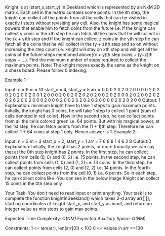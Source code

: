 Knight is at (start_x,start_y) in Geekland which is represented by an NxM 2D matrix.
Each cell in the matrix contains some points. In the ith step, the knight can collect all the points from all the cells that can be visited in exactly i steps without revisiting any cell.
Also, the knight has some magical powers that enable him to fetch coins from the future i.e. If the knight can collect y coins in the xth step he can fetch all the coins that he will collect in the (x + y)th step and if the knight can collect z coins in the yth step he can fetch all the coins that he will collect in the (y + z)th step and so on without increasing the step count i.e. knight will stay on xth step and will get all the coins of the future steps mentioned above((x + y)th step coins + (y+z)th steps + ...).
Find the minimum number of steps required to collect the maximum points.
Note: The knight moves exactly the same as the knight on a chess board. Please follow 0 indexing.

Example 1:

Input:
n = 9
m = 10
start_x = 4, start_y = 5
arr =
0 0 0 2 0 2 0 2 0 0
0 0 2 0 2 0 2 0 2 0
0 2 0 0 1 2 0 0 0 2
0 0 2 0 2 0 2 0 2 0
0 2 0 2 0 0 0 2 0 2
0 0 2 0 2 0 2 0 2 0
0 2 0 0 0 2 0 0 0 2
0 0 2 0 2 0 2 0 2 0
0 0 0 2 0 2 0 2 0 0
Output: 1
Explanation: minimum knight have to take 1 steps to gain maximum points.
Initially, the knight has 0 coins, he will take 1 step to collect 1 point (sum of cells denoted in red color).
Now in the second step, he can collect points from all the cells colored green i.e. 64 points.
But with his magical power, at the 1st step, he can fetch points from the (1 + 1)th step. Therefore he can collect 1 + 64 coins at step 1 only. Hence answer is 1.
Example 2:

Input:
n = 3 
m = 3
start_x = 2, start_y = 1
arr =
7 6 8
9 1 4
6 2 8
Output:0
Explanation:
Initially, the knight has 2 points, or more formally we can say that at the 0th step knight has 2 points.
In the first step, he can collect points from cells (0, 0) and (0, 2) i.e. 15 points.
In the second step, he can collect points from cells (1, 0) and (1, 2) i.e. 13 coins.
In the third step, he can collect points from cells (2, 0) and (2, 2) i.e. 14 points.
In the fourth step, he can collect points from the cell (0, 1) i.e. 6 points.
So in each step, he can collect coins like -You can see in the below image  Knight can collect 15 coins in the 0th step only

Your Task:
You don't need to read input or print anything. Your task is to complete the function knightInGeekland() which takes 2-d array arr[][], starting coordinates of knight start_x, and start_y as input, and return an integer value as min steps to gain max points.

Expected Time Complexity: O(N*M)
Expected Auxiliary Space: O(N*M)

Constraints:
   1 <= len(arr), len(arr[0]) < 103
   0 <= values in arr <=100
